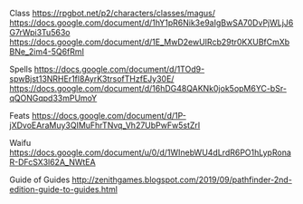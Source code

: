 Class
https://rpgbot.net/p2/characters/classes/magus/
https://docs.google.com/document/d/1hY1pR6Nik3e9aIgBwSA70DvPjWLjJ6G7rWpi3Tu563o
https://docs.google.com/document/d/1E_MwD2ewUIRcb29tr0KXUBfCmXbBNe_2im4-5Q6fRmI

Spells
https://docs.google.com/document/d/1TOd9-spwBjst13NRHEr1fl8AyrK3trsofTHzfEJy30E/
https://docs.google.com/document/d/16hDG48QAKNk0jok5opM6YC-bSr-qQONGqpd33mPUmoY

Feats
https://docs.google.com/document/d/1P-jXDvoEAraMuy3QIMuFhrTNvq_Vh27UbPwFw5stZrI

Waifu
https://docs.google.com/document/u/0/d/1WInebWU4dLrdR6PO1hLypRonaR-DFcSX3l62A_NWtEA

Guide of Guides
http://zenithgames.blogspot.com/2019/09/pathfinder-2nd-edition-guide-to-guides.html